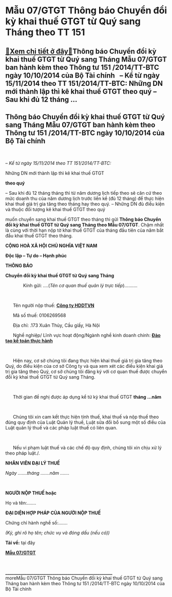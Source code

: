 Mẫu 07/GTGT Thông báo Chuyển đổi kỳ khai thuế GTGT từ Quý sang Tháng theo TT 151
==================================================================================

[:gift:Xem chi tiết ở đây:gift:](https://hddtvn.com/ma%cc%83u-07-gtgt-thong-bao-chuyen-doi-ky-khai-thue-gtgt-tu-quy-sang-thang-theo-tt-151/)Thông báo Chuyển đổi kỳ khai thuế GTGT từ Quý sang Tháng Mẫu 07/GTGT ban hành kèm theo Thông tư 151 /2014/TT-BTC ngày 10/10/2014 của Bộ Tài chính   – Kể từ ngày 15/11/2014 theo TT 151/2014/TT-BTC: Những DN mới thành lập thì kê khai thuế GTGT theo quý – Sau khi đủ 12 tháng …
------------------------------------------------------------------------------------------------------------------------------------------------------------------------------------------------------------------------------------------------------------------------------------------------



Thông báo Chuyển đổi kỳ khai thuế GTGT từ Quý sang Tháng Mẫu 07/GTGT ban hành kèm theo Thông tư 151 /2014/TT-BTC ngày 10/10/2014 của Bộ Tài chính
-----------------------------------------------------------------------------------------------------------------------------------------------------


   

*– Kể từ ngày 15/11/2014 theo TT 151/2014/TT-BTC:*


Những DN mới thành lập thì kê khai thuế GTGT

 **theo quý**  

– Sau khi đủ 12 tháng tháng thì từ năm dương lịch tiếp theo sẽ căn cứ theo mức doanh thu của năm dương lịch trước liền kề (đủ 12 tháng) để thực hiện khai thuế giá trị gia tăng theo tháng hay theo quý.
– Những DN đủ điều kiện và thuộc đối tượng kê khai thuế GTGT theo quý

muốn chuyển sang khai thuế GTGT theo tháng thì gửi **Thông báo Chuyển đổi kỳ khai thuế GTGT từ Quý sang Tháng theo Mẫu 07/GTGT**. Chậm nhất là cùng với thời hạn nộp tờ khai thuế GTGT của tháng đầu tiên của năm bắt đầu khai thuế GTGT theo tháng.


**CỘNG HOÀ XÃ HỘI CHỦ NGHĨA VIỆT NAM**  

**Độc lập – Tự do – Hạnh phúc**  

  
  

**THÔNG BÁO**  

**Chuyển đổi kỳ khai thuế GTGT từ Quý sang Tháng**
  
  

              Kính gửi: ….(*Tên cơ quan thuế quản lý trực tiếp*)……….  

   

      Tên người nộp thuế: [**Công ty HDDTVN**](http://hddtvn.com/ "công ty HDDTVN")  

      Mã số thuế: 0106269568  

      Địa chỉ: .173 Xuân Thủy, Cầu giấy, Hà Nội  

      Nghề nghiệp/ Lĩnh vực hoạt động/Ngành nghề kinh doanh chính: [**Đào tạo kế toán thực hành**](# "đào tạo kế toán thực hành")  

   

      Hiện nay, cơ sở chúng tôi đang thực hiện khai thuế giá trị gia tăng theo Quý, do điều kiện của cơ sở Công ty và qua xem xét các điều kiện khai giá trị gia tăng theo Quý, cơ sở chúng tôi đăng ký với cơ quan thuế được chuyển đổi kỳ khai thuế GTGT từ Quý sang Tháng.  

   

      Thời gian đề nghị được áp dụng kể từ kỳ khai thuế GTGT **tháng …năm**  

   

      Chúng tôi xin cam kết thực hiện tính thuế, khai thuế và nộp thuế theo đúng quy định của Luật Quản lý thuế, Luật sửa đổi bổ sung một số điều của Luật quản lý thuế và các pháp luật thuế có liên quan.  

   

      Nếu vi phạm luật thuế và các chế độ quy định, chúng tôi xin chịu xử lý theo pháp luật./.






**NHÂN VIÊN ĐẠI LÝ THUẾ**

*Ngày …….tháng …….năm …….*



  

**NGƯỜI NỘP THUẾ hoặc**



Họ và tên:…….

**ĐẠI DIỆN HỢP PHÁP CỦA NGƯỜI NỘP THUẾ**



Chứng chỉ hành nghề số:…….

*(Ký, ghi rõ họ tên; chức vụ và đóng dấu (nếu có))*




**Tải về:** tại đây



  

[**Mẫu 07/GTGT**](https://drive.google.com/open?id=0B24q-XZt4667MHRNZnN0cmhkczQ)
  




  

**\_\_\_\_\_\_\_\_\_\_\_\_\_\_\_\_\_\_\_\_\_\_\_\_\_\_\_\_\_\_\_\_\_\_\_\_\_\_\_\_\_\_\_\_\_\_\_\_\_\_**
   
moreMẫu 07/GTGT Thông báo Chuyển đổi kỳ khai thuế GTGT từ Quý sang Tháng ban hành kèm theo Thông tư 151 /2014/TT-BTC ngày 10/10/2014 của Bộ Tài chính


